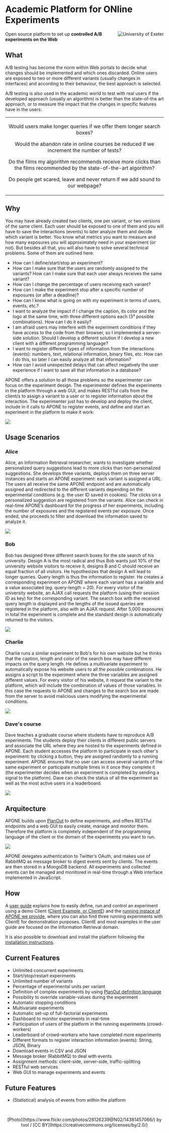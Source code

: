 # Academic Platform for ONline Experiments


<img align="right" title="University of Exeter" src="docs/images/intro.jpg" alt="University of Exeter">

Open source platform to set up **controlled A/B experiments on the Web** 

## What

A/B testing has become the norm within Web portals to decide what changes should be implemented and which ones discarded. Online users are exposed to two or more different variants (usually changes in interfaces) and according to their behaviour, the best approach is selected.

A/B testing is also used in the academic world to test with real users if the developed approach (usually an algorithm) is better than the state-of-the art approach, or to measure the impact that the changes in specific features have in the users: 
<table><tbody>
  <tr><td align="center">
    <p>Would users make longer queries if we offer them longer search boxes?</p>
    <p>Would the abandon rate in online courses be reduced if we increment the number of tests?</p>
<p>Do the films my algorithm recommends receive more clicks than the films recommended by the state-of-the-art algorithm?</p>
    <p>Do people get scared, leave and never return if we add sound to our webpage?</p>
</td></tr>
</tbody></table>

## Why

You may have already created two clients, one per variant, or two versions of the same client. Each user should be exposed to one of them and you will have to save the interactions (events) to later analyze them and decide which variant is better. You know what metrics you want to measure and how many exposures you will approximately need in your experiment (or not). But besides all that, you will also have to solve several technical problems. Some of them are outlined here:

- How can I define/start/stop an experiment?
- How can I make sure that the users are randomly assigned to the variants? How can I make sure that each user always receives the same variant?
- How can I change the percentage of users receiving each variant?
- How can I make the experiment stop after a specific number of exposures (or after a deadline)?
- How can I know what is going on with my experiment in terms of users, events, etc.?
- I want to analyze the impact if I change the caption, its color and the logo at the same time, with three different options each (3³ possible combinations). How can I do it easily?
- I am afraid users may interfere with the experiment conditions if they have access to the code from their browser, so I implemented a server-side solution. Should I develop a different solution if I develop a new client with a different programming language? 
- I want to register different types of information from the interactions (events): numbers, text, relational information, binary files, etc. How can I do this, so later I can easily analyze all that information?
- How can I avoid unexpected delays that can affect negatively the user experience if I want to save all that information in a database?

APONE offers a solution to all those problems so the experimenter can focus on the experiment design. The experimenter defines the experiments in the platform through a web GUI, and makes RESTful calls from the client/s to assign a variant to a user or to 
register information about the interaction. The experimenter just has to develop and deploy the client, include in it calls to APONE to register events, and define and start an experiment in the platform to make it work:

<img align="center" src="docs/images/process2.png">

## Usage Scenarios

### Alice

Alice, an Information Retrieval researcher, wants to investigate whether personalized query suggestions lead to more clicks than non-personalized suggestions. She develops three variants, deploys them on three server instances and starts an APONE experiment: each variant is assigned a URL. The users all receive the same APONE endpoint and are automatically assigned and redirected to the different variants depending on the experimental conditions (e.g. the user ID saved in cookies). The clicks on a personalized suggestion are registered from the variants. Alice can check in real-time APONE’s dashboard for the progress of her experiments, including the number of exposures and the registered events per exposure. Once ended, she proceeds to filter and download the information saved to analyze it. 


<img align="center" src="docs/images/processAlice2.png">

### Bob

Bob has designed three different search boxes for the site search of his university. Design A is the most radical and thus Bob wants just 10% of the university website visitors to receive it, designs B and C should receive an equal fraction of all visitors. He hypothesizes that design A will lead to longer queries. Query length is thus the information to register. He creates a corresponding experiment on APONE where each variant has a variable and a value associated (eg. query-length = 20). For every visitor of the university website, an AJAX call requests the platform (using their session ID as key) for the corresponding variant. The search box with the received query length is displayed and the lengths of the issued queries are registered in the platform, also with an AJAX request. After 5,000 exposures in total the experiment is complete and the standard design is automatically returned to the visitors. 

<img align="center" src="docs/images/processBob2.png">

### Charlie

Charlie runs a similar experiment to Bob's for his own website but he thinks that the caption, length and color of the search box may have different impacts on the query length. He defines a multivariate experiment to automatically expose his website users to all the possible combinations. He assigns a script to the experiment where the three variables are assigned different values. For every visitor of his website, it request the variant to the platform, which will include the combination of values of those variables. In this case the requests to APONE and changes to the search box are made from the server to avoid malicious users modifying the experimental conditions. 

<img align="center" src="docs/images/processCharlie2.png">

### Dave's course

Dave teaches a graduate course where students have to reproduce A/B experiments. The students deploy their clients in different public servers and associate the URL where they are hosted to the experiments defined in APONE. Each student accesses the platform to participate in each other's experiment: by clicking a button, they are assigned randomly to a running experiment. APONE ensures that no user can access several variants of the same experiment or participate multiple times in it once they complete it (the experimenter decides when an experiment is completed by sending a signal to the platform). Dave can check the status of all the experiment as well as the most active users in a leaderboard.


<img align="center" src="docs/images/processDave2.png">


## Arquitecture

APONE builds upon [PlanOut](https://facebook.github.io/planout/) to define experiments, and offers RESTful endpoints and a web GUI to easily create, manage and monitor them. Therefore the platform is completely independent of the programming language of the client or the domain of the experiments you want to run.

<img align="center" src="docs/images/components2.jpg">

APONE delegates authentication to Twitter’s OAuth, and makes use of RabbitMQ as message broker to digest events sent by clients. The events are then stored in a MongoDB backend. All experiments and collected events can be managed and monitored in real-time through a Web interface implemented in JavaScript.


## How
A [user guide](docs/APONEUserGuide.md) explains how to easily define, run and control an experiment using a demo Client ([Client Example, or ClientE](https://marrerom.github.io/ClientE/)) and the [running instace of APONE we provide](http://ireplatform.ewi.tudelft.nl:8080/APONE), where you can also find three running experiments with ClientE for demonstration purposes. ClientE and most examples in the user guide are focused on the Information Retrieval domain. 

It is also possible to download and install the platform following the [installation instructions](docs/installation.md).

## Current Features

- Unlimited concurrent experiments
- Start/stop/restart experiments 
- Unlimited number of variants
- Percentage of experimental units per variant
- Definition of complex experiments by using [PlanOut definition language](https://facebook.github.io/planout/docs/planout-language.html)
- Possibility to override variable-values during the experiment
- Automatic stopping conditions
- Multivariate experiments
- Automatic set-up of full-factorial experiments
- Dashboard to monitor experiments in real-time
- Participation of users of the platform in the running experiments (crowd-workers)
- Leaderboard of crowd-workers who have completed more experiments
- Different formats to register interaction information (events): String, JSON, Binary
- Download events in CSV and JSON
- Message broker (RabbitMQ) to deal with events
- Assignment methods: client-side, server-side, traffic-splitting
- RESTful web services
- Web GUI to manage experiments and events

## Future Features
- (Statistical) analysis of events from within the platform


<br>
<p align="center"><span style=“color:grey;font-size:50%”>[Photo](https://www.flickr.com/photos/26126239@N02/14381457066/) by tvol / [CC BY](https://creativecommons.org/licenses/by/2.0/)</span></p>
